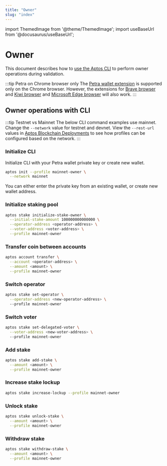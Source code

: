 ```yaml
---
title: "Owner"
slug: "index"
---
```


import ThemedImage from '@theme/ThemedImage';
import useBaseUrl from '@docusaurus/useBaseUrl';

# Owner 

This document describes how to [use the Aptos CLI](../../../cli-tools/aptos-cli-tool/use-aptos-cli.md) to perform owner operations during validation.

:::tip Petra on Chrome browser only
The [Petra wallet extension](../../../guides/install-petra-wallet.md) is supported only on the Chrome browser. However, the extensions for [Brave browser](https://brave.com/) and [Kiwi browser](https://kiwibrowser.com/) and [Microsoft Edge browser](https://www.microsoft.com/en-us/edge) will also work.
:::

## Owner operations with CLI

:::tip Testnet vs Mainnet
The below CLI command examples use mainnet. Change the `--network` value for testnet and devnet. View the `--rest-url` values in [Aptos Blockchain Deployments](../../aptos-deployments.md) to see how profiles can be configured based on the network.
:::

### Initialize CLI

Initialize CLI with your Petra wallet private key or create new wallet. 

```bash
aptos init --profile mainnet-owner \
  --network mainnet
```

You can either enter the private key from an existing wallet, or create new wallet address.

### Initialize staking pool

```bash
aptos stake initialize-stake-owner \
  --initial-stake-amount 100000000000000 \
  --operator-address <operator-address> \
  --voter-address <voter-address> \
  --profile mainnet-owner
```

### Transfer coin between accounts

```bash
aptos account transfer \
  --account <operator-address> \
  --amount <amount> \
  --profile mainnet-owner
```

### Switch operator

```bash
aptos stake set-operator \
  --operator-address <new-operator-address> \ 
  --profile mainnet-owner
```

### Switch voter

```bash
aptos stake set-delegated-voter \
  --voter-address <new-voter-address> \ 
  --profile mainnet-owner
```

### Add stake

```bash
aptos stake add-stake \
  --amount <amount> \
  --profile mainnet-owner
```

### Increase stake lockup

```bash
aptos stake increase-lockup --profile mainnet-owner
```

### Unlock stake

```bash
aptos stake unlock-stake \
  --amount <amount> \
  --profile mainnet-owner
```

### Withdraw stake

```bash
aptos stake withdraw-stake \
  --amount <amount> \
  --profile mainnet-owner
```
